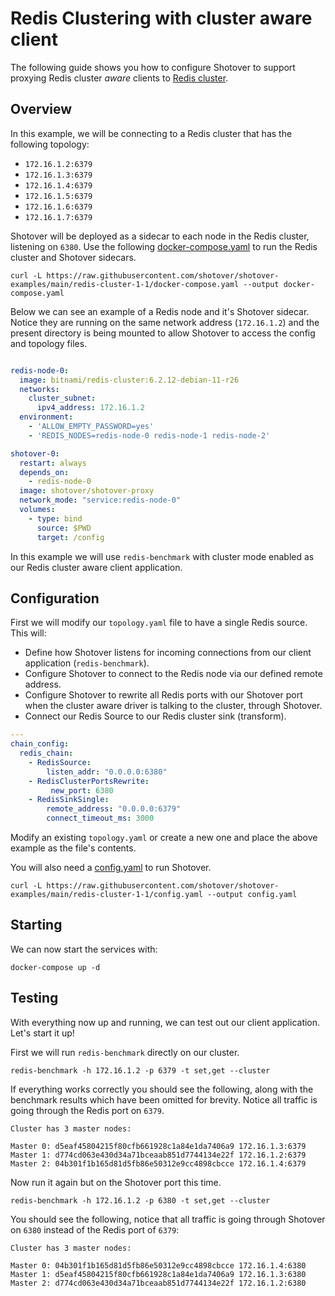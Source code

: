 # Redis Clustering with cluster aware client

The following guide shows you how to configure Shotover to support proxying Redis cluster *aware* clients to [Redis cluster](https://redis.io/topics/cluster-spec).

## Overview

In this example, we will be connecting to a Redis cluster that has the following topology:

* `172.16.1.2:6379`
* `172.16.1.3:6379`
* `172.16.1.4:6379`
* `172.16.1.5:6379`
* `172.16.1.6:6379`
* `172.16.1.7:6379`

Shotover will be deployed as a sidecar to each node in the Redis cluster, listening on `6380`. Use the following [docker-compose.yaml](https://github.com/shotover/shotover-examples/blob/main/redis-cluster-1-1/docker-compose.yaml) to run the Redis cluster and Shotover sidecars.

```console
curl -L https://raw.githubusercontent.com/shotover/shotover-examples/main/redis-cluster-1-1/docker-compose.yaml --output docker-compose.yaml
```

Below we can see an example of a Redis node and it's Shotover sidecar. Notice they are running on the same network address (`172.16.1.2`) and the present directory is being mounted to allow Shotover to access the config and topology files.

```YAML

redis-node-0:
  image: bitnami/redis-cluster:6.2.12-debian-11-r26
  networks:
    cluster_subnet:
      ipv4_address: 172.16.1.2
  environment:
    - 'ALLOW_EMPTY_PASSWORD=yes'
    - 'REDIS_NODES=redis-node-0 redis-node-1 redis-node-2'

shotover-0:
  restart: always
  depends_on:
    - redis-node-0
  image: shotover/shotover-proxy
  network_mode: "service:redis-node-0"
  volumes:
    - type: bind
      source: $PWD
      target: /config

```

In this example we will use `redis-benchmark` with cluster mode enabled as our Redis cluster aware client application.

## Configuration

First we will modify our `topology.yaml` file to have a single Redis source. This will:

* Define how Shotover listens for incoming connections from our client application (`redis-benchmark`).
* Configure Shotover to connect to the Redis node via our defined remote address.
* Configure Shotover to rewrite all Redis ports with our Shotover port when the cluster aware driver is talking to the cluster, through Shotover.
* Connect our Redis Source to our Redis cluster sink (transform).

```yaml
---
chain_config:
  redis_chain:
    - RedisSource:
        listen_addr: "0.0.0.0:6380"
    - RedisClusterPortsRewrite:
         new_port: 6380
    - RedisSinkSingle:
        remote_address: "0.0.0.0:6379"
        connect_timeout_ms: 3000
```

Modify an existing `topology.yaml` or create a new one and place the above example as the file's contents.

You will also need a [config.yaml](https://raw.githubusercontent.com/shotover/shotover-examples/main/redis-cluster-1-1/config.yaml) to run Shotover.

```shell
curl -L https://raw.githubusercontent.com/shotover/shotover-examples/main/redis-cluster-1-1/config.yaml --output config.yaml
```

## Starting

We can now start the services with:

```shell
docker-compose up -d
```

## Testing

With everything now up and running, we can test out our client application. Let's start it up!

First we will run `redis-benchmark` directly on our cluster.

```console
redis-benchmark -h 172.16.1.2 -p 6379 -t set,get --cluster 
```

If everything works correctly you should see the following, along with the benchmark results which have been omitted for brevity. Notice all traffic is going through the Redis port on `6379`.

```console
Cluster has 3 master nodes:

Master 0: d5eaf45804215f80cfb661928c1a84e1da7406a9 172.16.1.3:6379
Master 1: d774cd063e430d34a71bceaab851d7744134e22f 172.16.1.2:6379
Master 2: 04b301f1b165d81d5fb86e50312e9cc4898cbcce 172.16.1.4:6379
```

Now run it again but on the Shotover port this time.

```console
redis-benchmark -h 172.16.1.2 -p 6380 -t set,get --cluster 
```

You should see the following, notice that all traffic is going through Shotover on `6380` instead of the Redis port of `6379`:

```console
Cluster has 3 master nodes:

Master 0: 04b301f1b165d81d5fb86e50312e9cc4898cbcce 172.16.1.4:6380
Master 1: d5eaf45804215f80cfb661928c1a84e1da7406a9 172.16.1.3:6380
Master 2: d774cd063e430d34a71bceaab851d7744134e22f 172.16.1.2:6380
```
